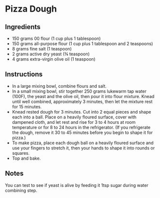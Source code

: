 # Pizza Dough

## Ingredients

- 150 grams 00 flour (1 cup plus 1 tablespoon)
- 150 grams all-purpose flour (1 cup plus 1 tablespoon and 2 teaspoons)
- 8 grams fine salt (1 teaspoon)
- 2 grams active dry yeast (¾ teaspoon)
- 4 grams extra-virgin olive oil (1 teaspoon)

## Instructions

- In a large mixing bowl, combine flours and salt.
- In a small mixing bowl, stir together 250 grams lukewarm tap water (100F), the yeast and the olive oil, then pour it into flour mixture. Knead until well combined, approximately 3 minutes, then let the mixture rest for 15 minutes.
- Knead rested dough for 3 minutes. Cut into 2 equal pieces and shape each into a ball. Place on a heavily floured surface, cover with dampened cloth, and let rest and rise for 3 to 4 hours at room temperature or for 8 to 24 hours in the refrigerator. (If you refrigerate the dough, remove it 30 to 45 minutes before you begin to shape it for pizza.)
- To make pizza, place each dough ball on a heavily floured surface and use your fingers to stretch it, then your hands to shape it into rounds or squares.
- Top and bake.

## Notes

You can test to see if yeast is alive by feeding it 1tsp sugar during water combining step.
